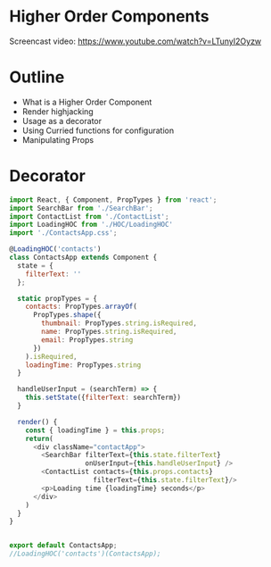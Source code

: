 # Higher Order Components

Screencast video:
https://www.youtube.com/watch?v=LTunyI2Oyzw


# Outline

- What is a Higher Order Component
- Render highjacking
- Usage as a decorator
- Using Curried functions for configuration
- Manipulating Props

# Decorator
```javascript
import React, { Component, PropTypes } from 'react';
import SearchBar from './SearchBar';
import ContactList from './ContactList';
import LoadingHOC from './HOC/LoadingHOC'
import './ContactsApp.css';

@LoadingHOC('contacts')
class ContactsApp extends Component {
  state = {
    filterText: ''
  };

  static propTypes = {
    contacts: PropTypes.arrayOf(
      PropTypes.shape({
        thumbnail: PropTypes.string.isRequired,
        name: PropTypes.string.isRequired,
        email: PropTypes.string
      })
    ).isRequired,
    loadingTime: PropTypes.string
  }

  handleUserInput = (searchTerm) => {
    this.setState({filterText: searchTerm})
  }

  render() {
    const { loadingTime } = this.props;
    return(
      <div className="contactApp">
        <SearchBar filterText={this.state.filterText}
                   onUserInput={this.handleUserInput} />
        <ContactList contacts={this.props.contacts}
                     filterText={this.state.filterText}/>
        <p>Loading time {loadingTime} seconds</p>
      </div>
    )
  }
}


export default ContactsApp;
//LoadingHOC('contacts')(ContactsApp);

```